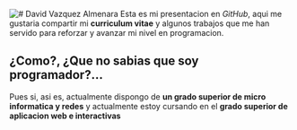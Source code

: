 ![# David Vazquez Almenara](https://i.imgur.com/28nr-nlH.png)
Esta es mi presentacion en *GitHub*, aqui me gustaria compartir mi **curriculum vitae** y algunos trabajos que me han servido para reforzar y avanzar mi nivel en programacion.


## ¿Como?, ¿Que no sabias que soy programador?...

Pues si, asi es, actualmente dispongo de **un grado superior de micro informatica y redes** y actualmente estoy cursando en el **grado superior de aplicacion web e interactivas**
